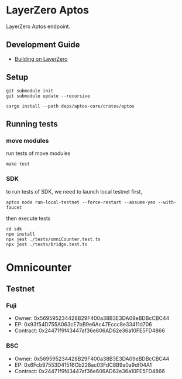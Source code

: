 # LayerZero Aptos

LayerZero Aptos endpoint.

## Development Guide

- [Building on LayerZero](apps/README.md)

## Setup

```shell
git submodule init
git submodule update --recursive

cargo install --path deps/aptos-core/crates/aptos
```

## Running tests

### move modules

run tests of move modules

```shell
make test
```

### SDK

to run tests of SDK, we need to launch local testnet first,

```shell
aptos node run-local-testnet --force-restart --assume-yes --with-faucet
```

then execute tests
```shell
cd sdk
npm install
npx jest ./tests/omniCounter.test.ts
npx jest ./tests/bridge.test.ts
```
# Omnicounter
## Testnet
### Fuji
* Owner: 0x569595234428B29F400a38B3E3DA09eBDBcCBC44
* EP: 0x93f54D755A063cE7bB9e6Ac47Eccc8e33411d706
* Contract: 0x24471f9f43447af36e606AD62e36a10FE5FD4866
### BSC
* Owner: 0x569595234428B29F400a38B3E3DA09eBDBcCBC44
* EP: 0x6Fcb97553D41516Cb228ac03FdC8B9a0a9df04A1
* Contract: 0x24471f9f43447af36e606AD62e36a10FE5FD4866